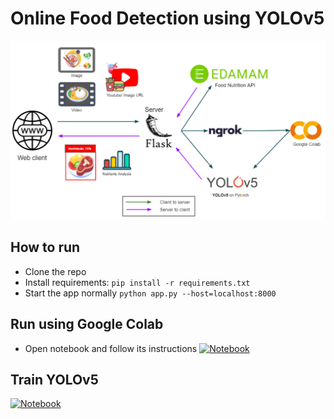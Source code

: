 # Online Food Detection using YOLOv5

![alt text](./demo/pipeline.png)

## How to run
- Clone the repo
- Install requirements: ```pip install -r requirements.txt```
- Start the app normally ```python app.py --host=localhost:8000```

## Run using Google Colab
- Open notebook and follow its instructions [![Notebook](https://colab.research.google.com/assets/colab-badge.svg)](https://colab.research.google.com/drive/1SFDqNEQA9hrVA6zFn7wb0il-wV2Unou8?usp=sharing)

## Train YOLOv5 
[![Notebook](https://colab.research.google.com/assets/colab-badge.svg)](https://colab.research.google.com/drive/1PYMr192Y7Rc6SFLhq9ZVPQ64-9YM2fiF?usp=sharing)
